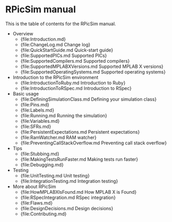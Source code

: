 RPicSim manual
====

This is the table of contents for the RPicSim manual.

* Overview
    * {file:Introduction.md}
    * {file:ChangeLog.md Change log}
    * {file:QuickStartGuide.md Quick-start guide}
    * {file:SupportedPICs.md Supported PICs}
    * {file:SupportedCompilers.md Supported compilers}
    * {file:SupportedMPLABXVersions.md Supported MPLAB X versions}
    * {file:SupportedOperatingSystems.md Supported operating systems}
* Introduction to the RPicSim environment
    * {file:IntroductionToRuby.md Introduction to Ruby}
    * {file:IntroductionToRSpec.md Introduction to RSpec}
* Basic usage
    * {file:DefiningSimulationClass.md Defining your simulation class}
    * {file:Pins.md}
    * {file:Labels.md}
    * {file:Running.md Running the simulation}
    * {file:Variables.md}
    * {file:SFRs.md}
    * {file:PersistentExpectations.md Persistent expectations}
    * {file:RamWatcher.md RAM watcher}
    * {file:PreventingCallStackOverflow.md Preventing call stack overflow}
* Tips
    * {file:Stubbing.md}
    * {file:MakingTestsRunFaster.md Making tests run faster}
    * {file:Debugging.md}
* Testing
    * {file:UnitTesting.md Unit testing}
    * {file:IntegrationTesting.md Integration testing}
* More about RPicSim
    * {file:HowMPLABXIsFound.md How MPLAB X is Found}
    * {file:RSpecIntegration.md RSpec integration}
    * {file:Flaws.md}
    * {file:DesignDecisions.md Design decisions}
    * {file:Contributing.md}